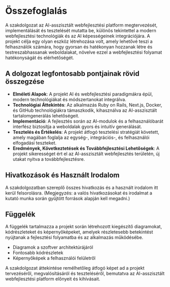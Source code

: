 # Összefoglalás

A szakdolgozat az AI-asszisztált webfejlesztési platform megtervezését, implementálását és tesztelését mutatta be, különös tekintettel a modern webfejlesztési technológiák és az AI képességeinek integrációjára. A projekt célja egy olyan eszköz létrehozása volt, amely lehetővé teszi a felhasználók számára, hogy gyorsan és hatékonyan hozzanak létre és testreszabhassanak weboldalakat, növelve ezzel a webfejlesztési folyamat hatékonyságát és elérhetőségét.

## A dolgozat legfontosabb pontjainak rövid összegzése

- **Elméleti Alapok**: A projekt AI és webfejlesztési paradigmákra épül, modern technológiákat és módszertanokat integrálva.
- **Technológiai Áttekintés**: Az alkalmazás Ruby on Rails, Next.js, Docker, és GitHub technológiákra támaszkodik, kihasználva az AI-asszisztált tartalomgenerálás lehetőségeit.
- **Implementáció**: A fejlesztés során az AI-modulok és a felhasználóbarát interfész biztosítja a weboldalak gyors és intuitív generálását.
- **Tesztelés és Értékelés**: A projekt átfogó tesztelési stratégiát követett, amely magában foglalja az egység-, integrációs-, és felhasználói elfogadási teszteket.
- **Eredmények, Következtetések és Továbbfejlesztési Lehetőségek**: A projekt sikerességet ért el az AI-asszisztált webfejlesztés területén, új utakat nyitva a továbbfejlesztésre.

## Hivatkozások és Használt Irodalom

A szakdolgozatban szereplő összes hivatkozás és a használt irodalom itt kerül felsorolásra. (Megjegyzés: a valós hivatkozásokat és irodalmat a kutató munka során gyűjtött források alapján kell megadni.)

## Függelék

A függelék tartalmazza a projekt során létrehozott kiegészítő diagramokat, kódrészleteket és képernyőképeket, amelyek részletesebb betekintést nyújtanak a fejlesztési folyamatba és az alkalmazás működésébe.

- Diagramok a szoftver architektúrájáról
- Fontosabb kódrészletek
- Képernyőképek a felhasználói felületről

A szakdolgozat áttekintése remélhetőleg átfogó képet ad a projekt tervezéséről, megvalósításáról és teszteléséről, bemutatva az AI-asszisztált webfejlesztési platform előnyeit és kihívásait.
